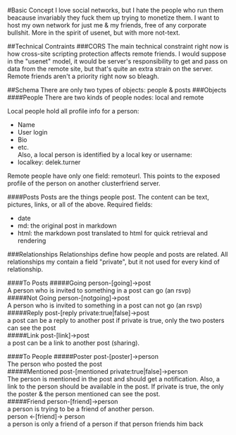 ﻿#Basic Concept
I love social networks, but I hate the people who run them beacause invariably they fuck them up trying to monetize them. I want to host my own network for just me & my friends, free of any corporate bullshit. More in the spirit of usenet, but with more not-text.

##Technical Contraints
###CORS
The main technical constraint right now is how cross-site scripting protection affects remote friends. I would suppose in the "usenet" model, it would be server's responsibility to get and pass on data from the remote site, but that's quite an extra strain on the server. Remote friends aren't a priority right now so bleagh.

##Schema
There are only two types of objects: people & posts
###Objects
####People
There are two kinds of people nodes: local and remote

Local people hold all profile info for a person:
- Name
- User login
- Bio
- etc.  
Also, a local person is identified by a local key or username:
- localkey: delek.turner

Remote people have only one field: remoteurl. This points to the exposed profile of the person on another clusterfriend server.

####Posts
Posts are the things people post. The content can be text, pictures, links, or all of the above. Required fields:  
- date
- md: the original post in markdown
- html: the markdown post translated to html for quick retrieval and rendering

###Relationships
Relationships define how people and posts are related. All relationships my contain a field "private", but it not used for every kind of relationship.

####To Posts
#####Going
person-[going]->post  
A person who is invited to something in a post can go (an rsvp)  
#####Not Going
person-[notgoing]->post  
A person who is invited to something in a post can not go (an rsvp)  
#####Reply
post-[reply private:true|false]->post  
a post can be a reply to another post 
if private is true, only the two posters can see the post  
#####Link
post-[link]->post  
a post can be a link to another post (sharing).  

####To People
#####Poster
post-[poster]->person  
The person who posted the post  
#####Mentioned
post-[mentioned private:true|false]->person  
The person is mentioned in the post and should get a notification. Also, a link to the person should be available in the post. 
If private is true, the only the poster & the person mentioned can see the post.  
#####Friend
person-[friend]->person  
a person is trying to be a friend of another person.  
person <-[friend]-> person  
a person is only a friend of a person if that person friends him back  